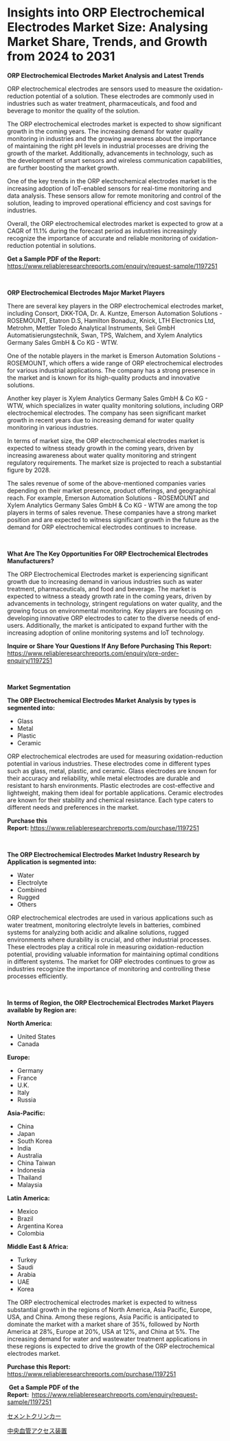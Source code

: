 <p><h1>Insights into ORP Electrochemical Electrodes Market Size: Analysing Market Share, Trends, and Growth from 2024 to 2031</h1></p><p><strong>ORP Electrochemical Electrodes Market Analysis and Latest Trends</strong></p>
<p><p>ORP electrochemical electrodes are sensors used to measure the oxidation-reduction potential of a solution. These electrodes are commonly used in industries such as water treatment, pharmaceuticals, and food and beverage to monitor the quality of the solution.</p><p>The ORP electrochemical electrodes market is expected to show significant growth in the coming years. The increasing demand for water quality monitoring in industries and the growing awareness about the importance of maintaining the right pH levels in industrial processes are driving the growth of the market. Additionally, advancements in technology, such as the development of smart sensors and wireless communication capabilities, are further boosting the market growth.</p><p>One of the key trends in the ORP electrochemical electrodes market is the increasing adoption of IoT-enabled sensors for real-time monitoring and data analysis. These sensors allow for remote monitoring and control of the solution, leading to improved operational efficiency and cost savings for industries.</p><p>Overall, the ORP electrochemical electrodes market is expected to grow at a CAGR of 11.1% during the forecast period as industries increasingly recognize the importance of accurate and reliable monitoring of oxidation-reduction potential in solutions.</p></p>
<p><strong>Get a Sample PDF of the Report:&nbsp;</strong> <a href="https://www.reliableresearchreports.com/enquiry/request-sample/1197251">https://www.reliableresearchreports.com/enquiry/request-sample/1197251</a></p>
<p>&nbsp;</p>
<p><strong>ORP Electrochemical Electrodes Major Market Players</strong></p>
<p><p>There are several key players in the ORP electrochemical electrodes market, including Consort, DKK-TOA, Dr. A. Kuntze, Emerson Automation Solutions - ROSEMOUNT, Etatron D.S, Hamilton Bonaduz, Knick, LTH Electronics Ltd, Metrohm, Mettler Toledo Analytical Instruments, Seli GmbH Automatisierungstechnik, Swan, TPS, Walchem, and Xylem Analytics Germany Sales GmbH & Co KG - WTW.</p><p>One of the notable players in the market is Emerson Automation Solutions - ROSEMOUNT, which offers a wide range of ORP electrochemical electrodes for various industrial applications. The company has a strong presence in the market and is known for its high-quality products and innovative solutions.</p><p>Another key player is Xylem Analytics Germany Sales GmbH & Co KG - WTW, which specializes in water quality monitoring solutions, including ORP electrochemical electrodes. The company has seen significant market growth in recent years due to increasing demand for water quality monitoring in various industries.</p><p>In terms of market size, the ORP electrochemical electrodes market is expected to witness steady growth in the coming years, driven by increasing awareness about water quality monitoring and stringent regulatory requirements. The market size is projected to reach a substantial figure by 2028.</p><p>The sales revenue of some of the above-mentioned companies varies depending on their market presence, product offerings, and geographical reach. For example, Emerson Automation Solutions - ROSEMOUNT and Xylem Analytics Germany Sales GmbH & Co KG - WTW are among the top players in terms of sales revenue. These companies have a strong market position and are expected to witness significant growth in the future as the demand for ORP electrochemical electrodes continues to increase.</p></p>
<p>&nbsp;</p>
<p><strong>What Are The Key Opportunities For ORP Electrochemical Electrodes Manufacturers?</strong></p>
<p><p>The ORP Electrochemical Electrodes market is experiencing significant growth due to increasing demand in various industries such as water treatment, pharmaceuticals, and food and beverage. The market is expected to witness a steady growth rate in the coming years, driven by advancements in technology, stringent regulations on water quality, and the growing focus on environmental monitoring. Key players are focusing on developing innovative ORP electrodes to cater to the diverse needs of end-users. Additionally, the market is anticipated to expand further with the increasing adoption of online monitoring systems and IoT technology.</p></p>
<p><strong>Inquire or Share Your Questions If Any Before Purchasing This Report:</strong> <a href="https://www.reliableresearchreports.com/enquiry/pre-order-enquiry/1197251">https://www.reliableresearchreports.com/enquiry/pre-order-enquiry/1197251</a></p>
<p>&nbsp;</p>
<p><strong>Market Segmentation</strong></p>
<p><strong>The ORP Electrochemical Electrodes Market Analysis by types is segmented into:</strong></p>
<p><ul><li>Glass</li><li>Metal</li><li>Plastic</li><li>Ceramic</li></ul></p>
<p><p>ORP electrochemical electrodes are used for measuring oxidation-reduction potential in various industries. These electrodes come in different types such as glass, metal, plastic, and ceramic. Glass electrodes are known for their accuracy and reliability, while metal electrodes are durable and resistant to harsh environments. Plastic electrodes are cost-effective and lightweight, making them ideal for portable applications. Ceramic electrodes are known for their stability and chemical resistance. Each type caters to different needs and preferences in the market.</p></p>
<p><strong>Purchase this Report:&nbsp;</strong><a href="https://www.reliableresearchreports.com/purchase/1197251">https://www.reliableresearchreports.com/purchase/1197251</a></p>
<p>&nbsp;</p>
<p><strong>The ORP Electrochemical Electrodes Market Industry Research by Application is segmented into:</strong></p>
<p><ul><li>Water</li><li>Electrolyte</li><li>Combined</li><li>Rugged</li><li>Others</li></ul></p>
<p><p> ORP electrochemical electrodes are used in various applications such as water treatment, monitoring electrolyte levels in batteries, combined systems for analyzing both acidic and alkaline solutions, rugged environments where durability is crucial, and other industrial processes. These electrodes play a critical role in measuring oxidation-reduction potential, providing valuable information for maintaining optimal conditions in different systems. The market for ORP electrodes continues to grow as industries recognize the importance of monitoring and controlling these processes efficiently.</p></p>
<p>&nbsp;</p>
<p><strong>In terms of Region, the ORP Electrochemical Electrodes Market Players available by Region are:</strong></p>
<p>
    <p> <strong> North America: </strong>
        <ul>
            <li>United States</li>
            <li>Canada</li>
        </ul>
        </p> 
    <p> <strong> Europe: </strong>
        <ul>
            <li>Germany</li>
            <li>France</li>
            <li>U.K.</li>
            <li>Italy</li>
            <li>Russia</li>
        </ul>
        </p> 
    <p> <strong> Asia-Pacific: </strong>
        <ul>
            <li>China</li>
            <li>Japan</li>
            <li>South Korea</li>
            <li>India</li>
            <li>Australia</li>
            <li>China Taiwan</li>
            <li>Indonesia</li>
            <li>Thailand</li>
            <li>Malaysia</li>
        </ul>
        </p> 
    <p> <strong> Latin America: </strong>
        <ul>
            <li>Mexico</li>
            <li>Brazil</li>
            <li>Argentina Korea</li>
            <li>Colombia</li>
        </ul>
        </p> 
    <p> <strong> Middle East & Africa: </strong>
        <ul>
            <li>Turkey</li>
            <li>Saudi</li>
            <li>Arabia</li>
            <li>UAE</li>
            <li>Korea</li>
        </ul>
    </p>
    </p>
<p><p>The ORP electrochemical electrodes market is expected to witness substantial growth in the regions of North America, Asia Pacific, Europe, USA, and China. Among these regions, Asia Pacific is anticipated to dominate the market with a market share of 35%, followed by North America at 28%, Europe at 20%, USA at 12%, and China at 5%. The increasing demand for water and wastewater treatment applications in these regions is expected to drive the growth of the ORP electrochemical electrodes market.</p></p>
<p><strong>Purchase this Report: </strong><a href="https://www.reliableresearchreports.com/purchase/1197251">https://www.reliableresearchreports.com/purchase/1197251</a></p>
<p>&nbsp;<strong>Get a Sample PDF of the Report:&nbsp;&nbsp;</strong><a href="https://www.reliableresearchreports.com/enquiry/request-sample/1197251">https://www.reliableresearchreports.com/enquiry/request-sample/1197251</a></p>
<p><strong></strong></p>
<p><p><a href="https://github.com/vlcostes/Market-Research-Report-List-1/blob/main/550647016868.md">セメントクリンカー</a></p><p><a href="https://github.com/EstaSprer20231/Market-Research-Report-List-1/blob/main/564887116869.md">中央血管アクセス装置</a></p></p>
